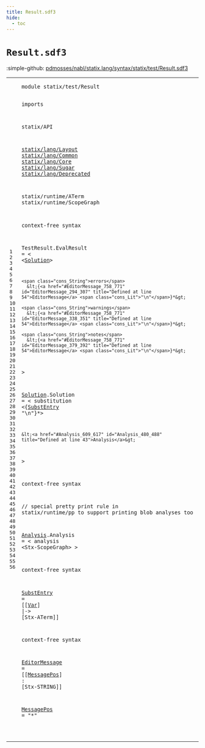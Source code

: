 ```yaml
---
title: Result.sdf3
hide:
  - toc
---
```


# `Result.sdf3`

:simple-github: [pdmosses/nabl/statix.lang/syntax/statix/test/Result.sdf3]

[pdmosses/nabl/statix.lang/syntax/statix/test/Result.sdf3]: https://github.com/pdmosses/nabl/blob/master/statix.lang/syntax/statix/test/Result.sdf3 "The source file on GitHub"

<div class="sdf3"><table class="highlighttable"><tbody><tr><td class="linenos"><div class="linenodiv"><pre><span></span>1
2
3
4
5
6
7
8
9
10
11
12
13
14
15
16
17
18
19
20
21
22
23
24
25
26
27
28
29
30
31
32
33
34
35
36
37
38
39
40
41
42
43
44
45
46
47
48
49
50
51
52
53
54
55
56
</pre></div></td>
<td class="code"><pre><code><span class="keyword">module</span> <span id="statix/test/Result_7_25" title="Not referenced locally, nor via imports">statix/test/Result</span>

<span class="keyword">imports</span>

  <span title="External reference">statix/API</span>

  <a href="../../lang/Layout.sdf3#statix/lang/Layout_7_25" id="statix/lang/Layout_52_70" title="Defined at ../../lang/Layout.sdf3 line 1">statix/lang/Layout</a>
  <a href="../../lang/Common.sdf3#statix/lang/Common_7_25" id="statix/lang/Common_73_91" title="Defined at ../../lang/Common.sdf3 line 1">statix/lang/Common</a>
  <a href="../../lang/Core.sdf3#statix/lang/Core_7_23" id="statix/lang/Core_94_110" title="Defined at ../../lang/Core.sdf3 line 1">statix/lang/Core</a>
  <a href="../../lang/Sugar.sdf3#statix/lang/Sugar_7_24" id="statix/lang/Sugar_113_130" title="Defined at ../../lang/Sugar.sdf3 line 1">statix/lang/Sugar</a>
  <a href="../../lang/Deprecated.sdf3#statix/lang/Deprecated_7_29" id="statix/lang/Deprecated_133_155" title="Defined at ../../lang/Deprecated.sdf3 line 1">statix/lang/Deprecated</a>

  <span title="External reference">statix/runtime/ATerm</span>
  <span title="External reference">statix/runtime/ScopeGraph</span>


<span class="keyword">context-free syntax</span>

  <span id="TestResult_233_243" title="Not referenced locally, nor via imports">TestResult</span>.<span class="cons_Constructor"><span id="EvalResult_244_254" title="Not referenced locally, nor via imports">EvalResult</span></span> = &lt;
    &lt;<a href="#Solution_408_416" id="Solution_264_272" title="Defined at line 32">Solution</a>&gt;

    <span class="cons_String">errors</span>
      &lt;{<a href="#EditorMessage_758_771" id="EditorMessage_294_307" title="Defined at line 54">EditorMessage</a> <span class="cons_Lit">"\n"</span>}*&gt;

    <span class="cons_String">warnings</span>
      &lt;{<a href="#EditorMessage_758_771" id="EditorMessage_338_351" title="Defined at line 54">EditorMessage</a> <span class="cons_Lit">"\n"</span>}*&gt;

    <span class="cons_String">notes</span>
      &lt;{<a href="#EditorMessage_758_771" id="EditorMessage_379_392" title="Defined at line 54">EditorMessage</a> <span class="cons_Lit">"\n"</span>}*&gt;
  &gt;

  <a href="#Solution_264_272" id="Solution_408_416" title="Referenced at line 20">Solution</a>.<span class="cons_Constructor"><span id="Solution_417_425" title="Not referenced locally, nor via imports">Solution</span></span> = &lt;
    <span class="cons_String">substitution</span>
      &lt;{<a href="#SubstEntry_695_705" id="SubstEntry_455_465" title="Defined at line 50">SubstEntry</a> <span class="cons_Lit">"\n"</span>}*&gt;

    &lt;<a href="#Analysis_609_617" id="Analysis_480_488" title="Defined at line 43">Analysis</a>&gt;
  &gt;

<span class="keyword">context-free syntax</span>

  <span class="layout">// special pretty print rule in statix/runtime/pp to support printing blob analyses too</span>

  <a href="#Analysis_480_488" id="Analysis_609_617" title="Referenced at line 36">Analysis</a>.<span class="cons_Constructor"><span id="Analysis_618_626" title="Not referenced locally, nor via imports">Analysis</span></span> = &lt;
    <span class="cons_String">analysis</span>
      &lt;<span title="External reference">Stx-ScopeGraph</span>&gt;
  &gt;

<span class="keyword">context-free syntax</span>

  <a href="#SubstEntry_455_465" id="SubstEntry_695_705" title="Referenced at line 34">SubstEntry</a> = [[<a href="../../lang/Core.sdf3#Var_7912_7915" id="Var_710_713" title="Defined at ../../lang/Core.sdf3 line 337, 338">Var</a>] <span class="cons_String">|-&gt;</span> [<span title="External reference">Stx-ATerm</span>]]
  
<span class="keyword">context-free syntax</span>

  <a href="#EditorMessage_379_392" id="EditorMessage_758_771" title="Referenced at line 29">EditorMessage</a> = [[<a href="#MessagePos_807_817" id="MessagePos_776_786" title="Defined at line 56">MessagePos</a>] <span class="cons_String">:</span> [<span title="External reference">Stx-STRING</span>]]

  <a href="#MessagePos_776_786" id="MessagePos_807_817" title="Referenced at line 54">MessagePos</a> = <span class="cons_Lit">"*"</span>

</code></pre></td></tr></tbody></table></div>